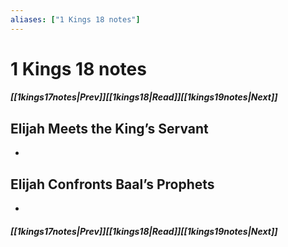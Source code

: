 ```yaml
---
aliases: ["1 Kings 18 notes"]
---
```

# 1 Kings 18 notes
##### <span class=arrow-left></span>[[1kings17notes|Prev]]<span class=navigation-separator></span>[[1kings18|Read]]<span class=navigation-separator></span>[[1kings19notes|Next]]<span class=arrow-right></span>
## Elijah Meets the King’s Servant
- 
## Elijah Confronts Baal’s Prophets
- 
##### <span class=arrow-left></span>[[1kings17notes|Prev]]<span class=navigation-separator></span>[[1kings18|Read]]<span class=navigation-separator></span>[[1kings19notes|Next]]<span class=arrow-right></span>